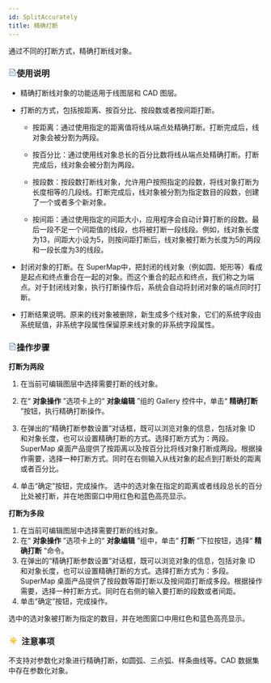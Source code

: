 ```yaml
---
id: SplitAccurately
title: 精确打断  
---  
```

 通过不同的打断方式，精确打断线对象。



 ### ![](../../../img/read.gif)使用说明



* 精确打断线对象的功能适用于线图层和 CAD 图层。

* 打断的方式，包括按距离、按百分比、按段数或者按间距打断。

    * 按距离：通过使用指定的距离值将线从端点处精确打断。打断完成后，线对象会被分割为两段。

    * 按百分比：通过使用线对象总长的百分比数将线从端点处精确打断。打断完成后，线对象会被分割为两段。

    * 按段数：按段数打断线对象，允许用户按照指定的段数，将线对象打断为长度相等的几段线。打断完成后，线对象被分割为指定数目的段数，创建了一个或者多个新对象。

    * 按间距：通过使用指定的间距大小，应用程序会自动计算打断的段数。最后一段不足一个间距值的线段，也将被打断一段线段。例如，线对象长度为13，间距大小设为5，则按间距打断后，线对象被打断为长度为5的两段和一段长度为3的线段。

* 封闭对象的打断。在 SuperMap中，把封闭的线对象（例如圆、矩形等）看成是起点和终点重合在一起的对象。而这个重合的起点和终点，我们称之为端点。对于封闭线对象，执行打断操作后，系统会自动将封闭对象的端点同时打断。

* 打断结果说明。原来的线对象被删除，新生成多个线对象，它们的系统字段由系统赋值，非系统字段属性保留原来线对象的非系统字段属性。





 ### ![](../../../img/read.gif)操作步骤

 **打断为两段**

   1. 在当前可编辑图层中选择需要打断的线对象。

   2. 在“ **对象操作** ”选项卡上的“ **对象编辑** ”组的 Gallery 控件中，单击“ **精确打断** ”按钮，执行精确打断操作。

   3. 在弹出的“精确打断参数设置”对话框，既可以浏览对象的信息，包括对象 ID
和对象长度，也可以设置精确打断的方式。选择打断方式为：两段。SuperMap
桌面产品提供了按距离以及按百分比将线对象打断成两段。根据操作需要，选择一种打断方式。同时在右侧输入从线对象的起点到打断处的距离或者百分比。
   4. 单击“确定”按钮，完成操作。
 选中的选对象在指定的距离或者线段总长的百分比处被打断，并在地图窗口中用红色和蓝色高亮显示。


 **打断为多段**
   1. 在当前可编辑图层中选择需要打断的线对象。
   2. 在“ **对象操作** ”选项卡上的“ **对象编辑** ”组中，单击“ **打断** ”下拉按钮，选择“ **精确打断** ”命令。
   3. 在弹出的“精确打断参数设置”对话框，既可以浏览对象的信息，包括对象 ID
和对象长度，也可以设置精确打断的方式。选择打断方式为：多段。SuperMap
桌面产品提供了按段数等距打断以及按间距打断成多段。根据操作需要，选择一种打断方式。同时在右侧的输入要打断的段数或者间距。
   4. 单击“确定”按钮，完成操作。

 选中的选对象被打断为指定的数目，并在地图窗口中用红色和蓝色高亮显示。


 ### ![](../../../img/note.png) 注意事项



 不支持对参数化对象进行精确打断，如圆弧、三点弧、样条曲线等。CAD 数据集中存在参数化对象。
